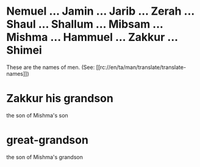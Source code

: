 # Nemuel ... Jamin ... Jarib ... Zerah ... Shaul ... Shallum ... Mibsam ... Mishma ... Hammuel ... Zakkur ... Shimei

These are the names of men. (See: [[rc://en/ta/man/translate/translate-names]])

# Zakkur his grandson

the son of Mishma's son

# great-grandson

the son of Mishma's grandson

